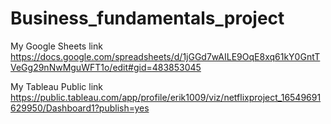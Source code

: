 # Business_fundamentals_project


My Google Sheets link
https://docs.google.com/spreadsheets/d/1jGGd7wAILE9OqE8xq61kY0GntTVeGg29nNwMguWFT1o/edit#gid=483853045

My Tableau Public link
https://public.tableau.com/app/profile/erik1009/viz/netflixproject_16549691629950/Dashboard1?publish=yes
